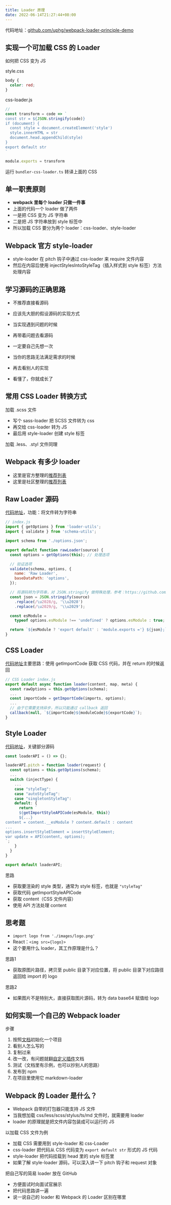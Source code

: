 ```yaml
---
title: Loader 原理
date: 2022-06-14T21:27:44+08:00
---
```


代码地址：[github.com/uphg/webpack-loader-principle-demo](https://github.com/uphg/webpack-loader-principle-demo)

## 实现一个可加载 CSS 的 Loader

如何把 CSS 变为 JS

style.css

```css
body {
  color: red;
}
```

css-loader.js

```js
// 
const transform = code => `
const str = ${JSON.stringify(code)}
if (document) {
  const style = document.createElement('style')
  style.innerHTML = str
  document.head.appendChild(style)
}
export default str
`

module.exports = transform
```

运行 `bundler-css-loader.ts` 转译上面的 CSS

## 单一职责原则

- **webpack 里每个 loader 只做一件事**
- 上面的代码一个 loader 做了两件
- 一是把 CSS 变为 JS 字符串
- 二是把 JS 字符串放到 style 标签中
- 所以加载 CSS 要分为两个 loader：css-loader、style-loader

## Webpack 官方 style-loader

- style-loader 在 pitch 钩子中通过 css-loader 来 require 文件内容
- 然后在内容后使用 injectStylesIntoStyleTag（插入样式到 style 标签）方法处理内容

## 学习源码的正确思路

- 不推荐直接看源码
- 应该先大胆的假设源码的实现方式
- 当实现遇到问题的时候
- 再带着问题去看源码

- 一定要自己先想一次
- 当你的思路无法满足需求的时候
- 再去看别人的实现
- 看懂了，你就成长了

## 常用 CSS Loader 转换方式

加载 .scss 文件

- 写个 sass-loader 把 SCSS 文件转为 css
- 再交给 css-loader 转为 JS
- 最后用 style-loader 创建 style 标签

加载 .less、.styl 文件同理

## Webpack 有多少 loader

- 这里是官方整理的[推荐列表](https://webpack.js.org/loaders/)
- 这里是社区整理的[推荐列表](https://webpack.js.org/awesome-webpack/)

## Raw Loader 源码

[代码地址](https://github.com/webpack-contrib/raw-loader)，功能：将文件转为字符串

```js
// index.js
import { getOptions } from 'loader-utils';
import { validate } from 'schema-utils';

import schema from './options.json';

export default function rawLoader(source) {
  const options = getOptions(this); // 处理选项

  // 验证选项
  validate(schema, options, {
    name: 'Raw Loader',
    baseDataPath: 'options',
  });

  // 将源码转为字符串，对 JSON.stringify 做特殊处理，参考：https://github.com/nodejs/node-v0.x-archive/issues/8221
  const json = JSON.stringify(source)
    .replace(/\u2028/g, '\\u2028')
    .replace(/\u2029/g, '\\u2029');

  const esModule =
    typeof options.esModule !== 'undefined' ? options.esModule : true;

  return `${esModule ? 'export default' : 'module.exports ='} ${json};`;
}
```

## CSS Loader

[代码地址](https://github.com/webpack-contrib/css-loader)主要思路：使用 getImportCode 获取 CSS 代码，并在 return 的时候返回

```js
// CSS Loader index.js
export default async function loader(content, map, meta) {
  const rawOptions = this.getOptions(schema);
  ...
  const importCode = getImportCode(imports, options);
  ...
  // 由于它需要支持异步，所以只能通过 callback 返回
  callback(null, `${importCode}${moduleCode}${exportCode}`);
}
```

## Style Loader

[代码地址](https://github.com/webpack-contrib/style-loader)，关键部分源码

```js
const loaderAPI = () => {};

loaderAPI.pitch = function loader(request) {
  const options = this.getOptions(schema);
  ...
  switch (injectType) {
    ...
    case "styleTag":
    case "autoStyleTag":
    case "singletonStyleTag":
    default: {
      return `
      ${getImportStyleAPICode(esModule, this)}
      ${...}
content = content.__esModule ? content.default : content
...
options.insertStyleElement = insertStyleElement;
var update = API(content, options);
`;
    }
  }
}

export default loaderAPI;
```

思路

- 获取要渲染的 style 类型，通常为 style 标签，也就是 `"styleTag"`
- 获取代码 getImportStyleAPICode
- 获取 content（CSS 文件内容）
- 使用 API 方法处理 content

## 思考题

- `import logo from './images/logo.png'`
- React：`<img src={logo}>`
- 这个要用什么 loader，其工作原理是什么？

思路1

- 获取原图片路径，拷贝至 public 目录下对应位置，将 public 目录下对应路径返回给 import 的 logo

思路2

- 如果图片不是特别大，直接获取图片源码，转为 data base64 赋值给 logo

## 如何实现一个自己的 Webpack loader

步骤

1. 按照[文档](https://webpack.js.org/contribute/writing-a-loader/)初始化一个项目
2. 看别人怎么写的
3. 复制过来
4. 改一改，有问题就翻[自定义插件](https://webpack.js.org/contribute/writing-a-loader/)文档
5. 测试（文档里有示例，也可以抄别人的思路）
6. 发布到 npm
7. 在项目里使用它 markdown-loader

## Webpack 的 Loader 是什么？

- Webpack 自带的打包器只能支持 JS 文件
- 当我想加载 css/less/scss/stylus/ts/md 文件时，就需要用 loader
- loader 的原理就是把文件内容包装成可以运行的 JS

以加载 CSS 文件为例

- 加载 CSS 需要用到 style-loader 和 css-Loader
- css-loader 把代码从 CSS 代码变为 `export default str` 形式的 JS 代码
- style-loader 把代码挂载到 head 里的 style 标签里
- 如果了解 style-loader 源码，可以深入讲一下 pitch 钩子和 request 对象

把自己写的简易 loader 放在 GitHub

- 方便面试时向面试官展示
- 把代码思路讲一遍
- 说一说自己的 loader 和 Webpack 的 Loader 区别在哪里